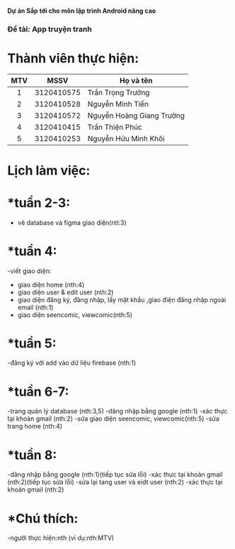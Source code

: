#### Dự án Sắp tới cho môn lập trình Android nâng cao</br>
### Đề tài: App truyện tranh</br>
# Thành viên thực hiện:</br>
|MTV  |MSSV        |Họ và tên                 |
|:---:|:----------:|--------------------------|
|1    |3120410575  |Trần Trọng Trường         |
|2    |3120410528  |Nguyễn Minh Tiến          |
|3    |3120410572  |Nguyễn Hoàng Giang Trường |
|4    |3120410415  |Trần Thiện Phúc           |
|5    |3120410253  |Nguyễn Hữu Minh Khôi      |
# Lịch làm việc:</br>
# *tuần 2-3:
- vẽ database và figma giao diện(ntl:3)
# *tuần 4:
-viết giao diện:
  + giao diện home (nth:4)
  + giao diện user & edit user (nth:2)
  + giao diện đăng ký, đăng nhập, lấy mật khẩu ,giao điện đăng nhập ngoài email (nth:1)
  + giao diện seencomic, viewcomic(nth:5)
# *tuần 5:
-đăng ký với add vào dữ liệu firebase (nth:1)

# *tuần 6-7:
-trang quản lý database (nth:3,5)
-dăng nhập bằng google (nth:1)
-xác thực tại khoản gmail (nth:2)
-sửa giao diện seencomic, viewcomic(nth:5)
-sửa trang home (nth:4)
# *tuần 8:
-dăng nhập bằng google (nth:1)(tiếp tục sửa lỗi)
-xác thực tại khoản gmail (nth:2)(tiếp tục sửa lỗi)
-sửa lại tang user và eidt user (nth:2)
-xác thực tại khoản gmail (nth:2)
# *Chú thích:</br>
-người thực hiện:nth (ví dụ:nth:MTV)

